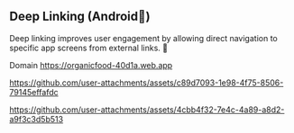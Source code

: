 ## Deep Linking (Android📲)

Deep linking improves user engagement by allowing direct navigation to specific app screens from external links. 🚀

Domain https://organicfood-40d1a.web.app

https://github.com/user-attachments/assets/c89d7093-1e98-4f75-8506-79145effafdc 

https://github.com/user-attachments/assets/4cbb4f32-7e4c-4a89-a8d2-a9f3c3d5b513
